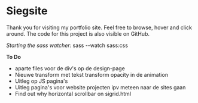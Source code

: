 # Siegsite

Thank you for visiting my portfolio site. Feel free to browse, hover and click around.
The code for this project is also visible on GitHub.

_Starting the sass watcher:_ sass --watch sass:css

**To Do**

- aparte files voor de div's op de design-page
- Nieuwe transform met tekst transform opacity in de animation
- Uitleg op JS pagina's
- Uitleg pagina's voor website projecten ipv meteen naar de sites gaan
- Find out why horizontal scrollbar on sigrid.html
